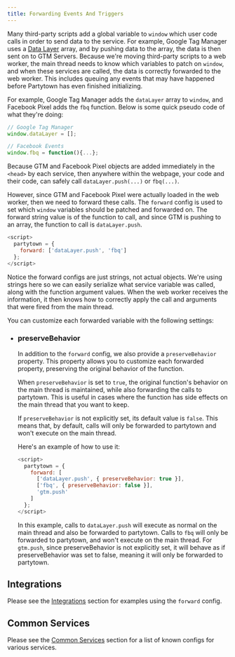 ```yaml
---
title: Forwarding Events And Triggers
---
```


Many third-party scripts add a global variable to `window` which user code calls in order to send data to the service. For example, Google Tag Manager uses a [Data Layer](https://developers.google.com/tag-manager/devguide) array, and by pushing data to the array, the data is then sent on to GTM Servers. Because we're moving third-party scripts to a web worker, the main thread needs to know which variables to patch on `window`, and when these services are called, the data is correctly forwarded to the web worker. This includes queuing any events that may have happened before Partytown has even finished initializing.

For example, Google Tag Manager adds the `dataLayer` array to `window`, and Facebook Pixel adds the `fbq` function. Below is some quick pseudo code of what they're doing:

```js
// Google Tag Manager
window.dataLayer = [];

// Facebook Events
window.fbq = function(){...};
```

Because GTM and Facebook Pixel objects are added immediately in the `<head>` by each service, then anywhere within the webpage, your code and their code, can safely call `dataLayer.push(...)` or `fbq(...)`.

However, since GTM and Facebook Pixel were actually loaded in the web worker, then we need to forward these calls. The `forward` config is used to set which `window` variables should be patched and forwarded on. The forward string value is of the function to call, and since GTM is pushing to an array, the function to call is `dataLayer.push`.

```js
<script>
  partytown = {
    forward: ['dataLayer.push', 'fbq']
  };
</script>
```

Notice the forward configs are just strings, not actual objects. We're using strings here so we can easily serialize what service variable was called, along with the function argument values. When the web worker receives the information, it then knows how to correctly apply the call and arguments that were fired from the main thread.

You can customize each forwarded variable with the following settings:

- ### preserveBehavior

  In addition to the `forward` config, we also provide a `preserveBehavior` property. This property allows you to customize each forwarded property, preserving the original behavior of the function.

  When `preserveBehavior` is set to `true`, the original function's behavior on the main thread is maintained, while also forwarding the calls to partytown. This is useful in cases where the function has side effects on the main thread that you want to keep.

  If `preserveBehavior` is not explicitly set, its default value is `false`. This means that, by default, calls will only be forwarded to partytown and won't execute on the main thread.

  Here's an example of how to use it:

  ```js
  <script>
    partytown = {
      forward: [
        ['dataLayer.push', { preserveBehavior: true }],
        ['fbq', { preserveBehavior: false }],
        'gtm.push'
      ]
    };
  </script>
  ```

  In this example, calls to `dataLayer.push` will execute as normal on the main thread and also be forwarded to partytown. Calls to `fbq` will only be forwarded to partytown, and won't execute on the main thread. For `gtm.push`, since preserveBehavior is not explicitly set, it will behave as if preserveBehavior was set to false, meaning it will only be forwarded to partytown.

## Integrations

Please see the [Integrations](/integrations) section for examples using the `forward` config.

## Common Services

Please see the [Common Services](/common-services) section for a list of known configs for various services.
